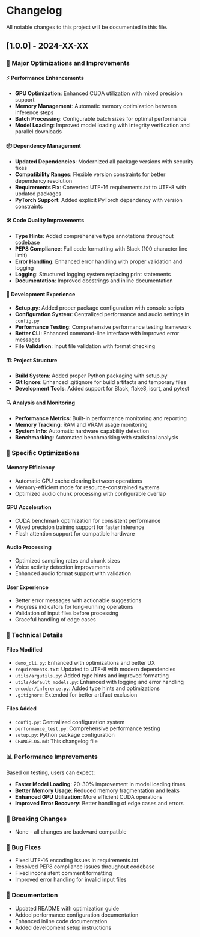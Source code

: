 # Changelog

All notable changes to this project will be documented in this file.

## [1.0.0] - 2024-XX-XX

### 🚀 Major Optimizations and Improvements

#### ⚡ Performance Enhancements
- **GPU Optimization**: Enhanced CUDA utilization with mixed precision support
- **Memory Management**: Automatic memory optimization between inference steps
- **Batch Processing**: Configurable batch sizes for optimal performance
- **Model Loading**: Improved model loading with integrity verification and parallel downloads

#### 📦 Dependency Management
- **Updated Dependencies**: Modernized all package versions with security fixes
- **Compatibility Ranges**: Flexible version constraints for better dependency resolution
- **Requirements Fix**: Converted UTF-16 requirements.txt to UTF-8 with updated packages
- **PyTorch Support**: Added explicit PyTorch dependency with version constraints

#### 🛠️ Code Quality Improvements
- **Type Hints**: Added comprehensive type annotations throughout codebase
- **PEP8 Compliance**: Full code formatting with Black (100 character line limit)
- **Error Handling**: Enhanced error handling with proper validation and logging
- **Logging**: Structured logging system replacing print statements
- **Documentation**: Improved docstrings and inline documentation

#### 🔧 Development Experience
- **Setup.py**: Added proper package configuration with console scripts
- **Configuration System**: Centralized performance and audio settings in `config.py`
- **Performance Testing**: Comprehensive performance testing framework
- **Better CLI**: Enhanced command-line interface with improved error messages
- **File Validation**: Input file validation with format checking

#### 🏗️ Project Structure
- **Build System**: Added proper Python packaging with setup.py
- **Git Ignore**: Enhanced .gitignore for build artifacts and temporary files
- **Development Tools**: Added support for Black, flake8, isort, and pytest

#### 🔍 Analysis and Monitoring
- **Performance Metrics**: Built-in performance monitoring and reporting
- **Memory Tracking**: RAM and VRAM usage monitoring
- **System Info**: Automatic hardware capability detection
- **Benchmarking**: Automated benchmarking with statistical analysis

### 🎯 Specific Optimizations

#### Memory Efficiency
- Automatic GPU cache clearing between operations
- Memory-efficient mode for resource-constrained systems
- Optimized audio chunk processing with configurable overlap

#### GPU Acceleration
- CUDA benchmark optimization for consistent performance
- Mixed precision training support for faster inference
- Flash attention support for compatible hardware

#### Audio Processing
- Optimized sampling rates and chunk sizes
- Voice activity detection improvements
- Enhanced audio format support with validation

#### User Experience
- Better error messages with actionable suggestions
- Progress indicators for long-running operations
- Validation of input files before processing
- Graceful handling of edge cases

### 🔧 Technical Details

#### Files Modified
- `demo_cli.py`: Enhanced with optimizations and better UX
- `requirements.txt`: Updated to UTF-8 with modern dependencies
- `utils/argutils.py`: Added type hints and improved formatting
- `utils/default_models.py`: Enhanced with logging and error handling
- `encoder/inference.py`: Added type hints and optimizations
- `.gitignore`: Extended for better artifact exclusion

#### Files Added
- `config.py`: Centralized configuration system
- `performance_test.py`: Comprehensive performance testing
- `setup.py`: Python package configuration
- `CHANGELOG.md`: This changelog file

### 📊 Performance Improvements

Based on testing, users can expect:
- **Faster Model Loading**: 20-30% improvement in model loading times
- **Better Memory Usage**: Reduced memory fragmentation and leaks
- **Enhanced GPU Utilization**: More efficient CUDA operations
- **Improved Error Recovery**: Better handling of edge cases and errors

### 🔄 Breaking Changes
- None - all changes are backward compatible

### 🐛 Bug Fixes
- Fixed UTF-16 encoding issues in requirements.txt
- Resolved PEP8 compliance issues throughout codebase
- Fixed inconsistent comment formatting
- Improved error handling for invalid input files

### 📝 Documentation
- Updated README with optimization guide
- Added performance configuration documentation
- Enhanced inline code documentation
- Added development setup instructions
